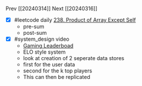 Prev [[20240314]]
Next [[20240316]]

- [x] #leetcode daily [238. Product of Array Except Self](https://leetcode.com/problems/product-of-array-except-self/)
	- pre-sum
	- post-sum
- [x] #system_design video
	- [Gaming Leaderboad](https://www.youtube.com/watch?v=xtgWKUuesSU&t=5261s)
	- ELO style system
	- look at creation of 2 seperate data stores
	- first for the user data 
	- second for the k top players
	- This can then be replicated